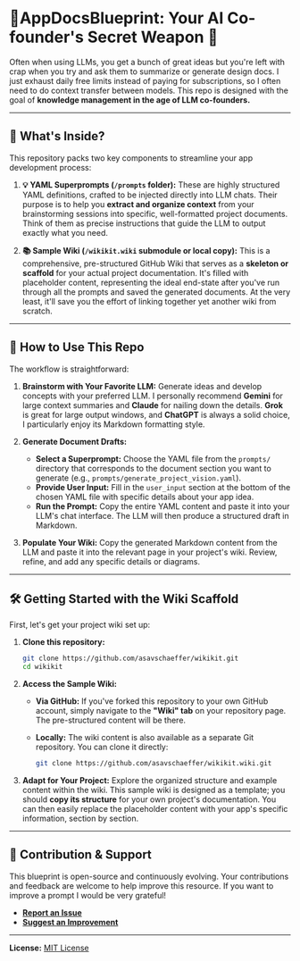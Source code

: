 # 🌟AppDocsBlueprint: Your AI Co-founder's Secret Weapon 🌟

Often when using LLMs, you get a bunch of great ideas but you're left with crap when you try and ask them to summarize or generate design docs. I just exhaust daily free limits instead of paying for subscriptions, so I often need to do context transfer between models. This repo is designed with the goal of **knowledge management in the age of LLM co-founders.**

-----

## 🧐 What's Inside?

This repository packs two key components to streamline your app development process:

1.  **💡 YAML Superprompts (`/prompts` folder):**
    These are highly structured YAML definitions, crafted to be injected directly into LLM chats. Their purpose is to help you **extract and organize context** from your brainstorming sessions into specific, well-formatted project documents. Think of them as precise instructions that guide the LLM to output exactly what you need.

2.  **📚 Sample Wiki (`/wikikit.wiki` submodule or local copy):**
    This is a comprehensive, pre-structured GitHub Wiki that serves as a **skeleton or scaffold** for your actual project documentation. It's filled with placeholder content, representing the ideal end-state after you've run through all the prompts and saved the generated documents. At the very least, it'll save you the effort of linking together yet another wiki from scratch.

-----

## 🚀 How to Use This Repo

The workflow is straightforward:

1.  **Brainstorm with Your Favorite LLM:**
    Generate ideas and develop concepts with your preferred LLM. I personally recommend **Gemini** for large context summaries and **Claude** for nailing down the details. **Grok** is great for large output windows, and **ChatGPT** is always a solid choice, I particularly enjoy its Markdown formatting style.

2.  **Generate Document Drafts:**

      * **Select a Superprompt:** Choose the YAML file from the `prompts/` directory that corresponds to the document section you want to generate (e.g., `prompts/generate_project_vision.yaml`).
      * **Provide User Input:** Fill in the `user_input` section at the bottom of the chosen YAML file with specific details about your app idea.
      * **Run the Prompt:** Copy the entire YAML content and paste it into your LLM's chat interface. The LLM will then produce a structured draft in Markdown.

3.  **Populate Your Wiki:**
    Copy the generated Markdown content from the LLM and paste it into the relevant page in your project's wiki. Review, refine, and add any specific details or diagrams.

-----

## 🛠️ Getting Started with the Wiki Scaffold

First, let's get your project wiki set up:

1.  **Clone this repository:**

    ```bash
    git clone https://github.com/asavschaeffer/wikikit.git
    cd wikikit
    ```

2.  **Access the Sample Wiki:**

      * **Via GitHub:** If you've forked this repository to your own GitHub account, simply navigate to the **"Wiki" tab** on your repository page. The pre-structured content will be there.
      * **Locally:** The wiki content is also available as a separate Git repository. You can clone it directly:
    
        ```bash
        git clone https://github.com/asavschaeffer/wikikit.wiki.git
        ```

3.  **Adapt for Your Project:**
    Explore the organized structure and example content within the wiki. This sample wiki is designed as a template; you should **copy its structure** for your own project's documentation. You can then easily replace the placeholder content with your app's specific information, section by section.

-----

## 🤝 Contribution & Support

This blueprint is open-source and continuously evolving. Your contributions and feedback are welcome to help improve this resource. If you want to improve a prompt I would be very grateful!

  * **[Report an Issue](https://www.google.com/search?q=https://github.com/asavschaeffer/wikikit/issues)**
  * **[Suggest an Improvement](https://www.google.com/search?q=https://github.com/asavschaeffer/wikikit/pulls)**

-----

**License:** [MIT License](https://www.google.com/search?q=LICENSE)
